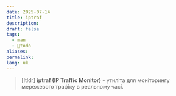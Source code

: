 ```yaml
---
date: 2025-07-14
title: iptraf
description: 
draft: false
tags:
  - man
  - 🌱todo
aliases: 
permalink: 
lang: uk
---
```


> [!tldr]
> **iptraf (IP Traffic Monitor)** - утиліта для моніторингу мережевого трафіку в реальному часі.

